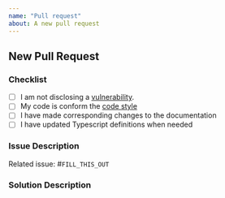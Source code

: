 ```yaml
---
name: "Pull request"
about: A new pull request
---
```


## New Pull Request

### Checklist

<!--
    Check every following box [x] before submitting your PR.
    Click the "Preview" tab for better readability.
    Thanks for contributing to Moralis!
-->

- [ ] I am not disclosing a [vulnerability](https://github.com/MoralisWeb3/Moralis-Python-SDK/blob/main/SECURITY.md).
- [ ] My code is conform the [code style](https://github.com/MoralisWeb3/Moralis-Python-SDK/blob/main/CODE_STYLE.md)
- [ ] I have made corresponding changes to the documentation
- [ ] I have updated Typescript definitions when needed

### Issue Description

<!-- Add a brief description of the issue this PR solves. -->

Related issue: #`FILL_THIS_OUT`

### Solution Description

<!-- Add a description of the solution in this PR. -->
